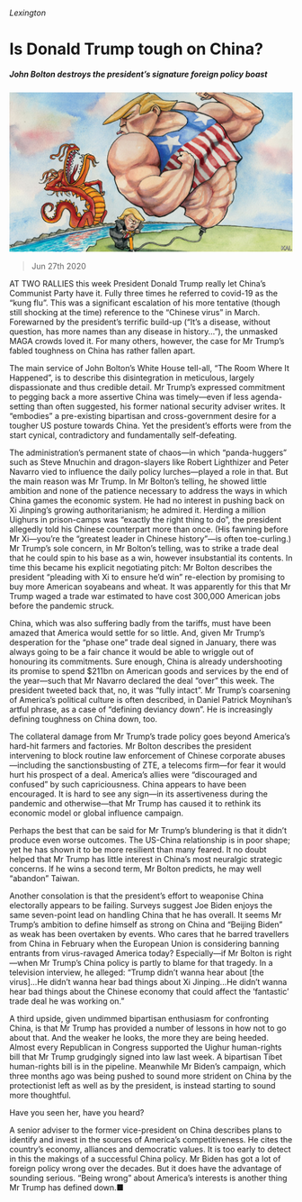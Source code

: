 ###### Lexington

# Is Donald Trump tough on China? 

##### John Bolton destroys the president’s signature foreign policy boast 

![image](images/20200627_USD000_0.jpg) 

> Jun 27th 2020 

AT TWO RALLIES this week President Donald Trump really let China’s Communist Party have it. Fully three times he referred to covid-19 as the “kung flu”. This was a significant escalation of his more tentative (though still shocking at the time) reference to the “Chinese virus” in March. Forewarned by the president’s terrific build-up (“It’s a disease, without question, has more names than any disease in history…”), the unmasked MAGA crowds loved it. For many others, however, the case for Mr Trump’s fabled toughness on China has rather fallen apart.

The main service of John Bolton’s White House tell-all, “The Room Where It Happened”, is to describe this disintegration in meticulous, largely dispassionate and thus credible detail. Mr Trump’s expressed commitment to pegging back a more assertive China was timely—even if less agenda-setting than often suggested, his former national security adviser writes. It “embodies” a pre-existing bipartisan and cross-government desire for a tougher US posture towards China. Yet the president’s efforts were from the start cynical, contradictory and fundamentally self-defeating.


The administration’s permanent state of chaos—in which “panda-huggers” such as Steve Mnuchin and dragon-slayers like Robert Lighthizer and Peter Navarro vied to influence the daily policy lurches—played a role in that. But the main reason was Mr Trump. In Mr Bolton’s telling, he showed little ambition and none of the patience necessary to address the ways in which China games the economic system. He had no interest in pushing back on Xi Jinping’s growing authoritarianism; he admired it. Herding a million Uighurs in prison-camps was “exactly the right thing to do”, the president allegedly told his Chinese counterpart more than once. (His fawning before Mr Xi—you’re the “greatest leader in Chinese history”—is often toe-curling.) Mr Trump’s sole concern, in Mr Bolton’s telling, was to strike a trade deal that he could spin to his base as a win, however insubstantial its contents. In time this became his explicit negotiating pitch: Mr Bolton describes the president “pleading with Xi to ensure he’d win” re-election by promising to buy more American soyabeans and wheat. It was apparently for this that Mr Trump waged a trade war estimated to have cost 300,000 American jobs before the pandemic struck.

China, which was also suffering badly from the tariffs, must have been amazed that America would settle for so little. And, given Mr Trump’s desperation for the “phase one” trade deal signed in January, there was always going to be a fair chance it would be able to wriggle out of honouring its commitments. Sure enough, China is already undershooting its promise to spend $211bn on American goods and services by the end of the year—such that Mr Navarro declared the deal “over” this week. The president tweeted back that, no, it was “fully intact”. Mr Trump’s coarsening of America’s political culture is often described, in Daniel Patrick Moynihan’s artful phrase, as a case of “defining deviancy down”. He is increasingly defining toughness on China down, too.

The collateral damage from Mr Trump’s trade policy goes beyond America’s hard-hit farmers and factories. Mr Bolton describes the president intervening to block routine law enforcement of Chinese corporate abuses—including the sanctionsbusting of ZTE, a telecoms firm—for fear it would hurt his prospect of a deal. America’s allies were “discouraged and confused” by such capriciousness. China appears to have been encouraged. It is hard to see any sign—in its assertiveness during the pandemic and otherwise—that Mr Trump has caused it to rethink its economic model or global influence campaign.

Perhaps the best that can be said for Mr Trump’s blundering is that it didn’t produce even worse outcomes. The US-China relationship is in poor shape; yet he has shown it to be more resilient than many feared. It no doubt helped that Mr Trump has little interest in China’s most neuralgic strategic concerns. If he wins a second term, Mr Bolton predicts, he may well “abandon” Taiwan.

Another consolation is that the president’s effort to weaponise China electorally appears to be failing. Surveys suggest Joe Biden enjoys the same seven-point lead on handling China that he has overall. It seems Mr Trump’s ambition to define himself as strong on China and “Beijing Biden” as weak has been overtaken by events. Who cares that he barred travellers from China in February when the European Union is considering banning entrants from virus-ravaged America today? Especially—if Mr Bolton is right—when Mr Trump’s China policy is partly to blame for that tragedy. In a television interview, he alleged: “Trump didn’t wanna hear about [the virus]...He didn’t wanna hear bad things about Xi Jinping...He didn’t wanna hear bad things about the Chinese economy that could affect the ‘fantastic’ trade deal he was working on.”

A third upside, given undimmed bipartisan enthusiasm for confronting China, is that Mr Trump has provided a number of lessons in how not to go about that. And the weaker he looks, the more they are being heeded. Almost every Republican in Congress supported the Uighur human-rights bill that Mr Trump grudgingly signed into law last week. A bipartisan Tibet human-rights bill is in the pipeline. Meanwhile Mr Biden’s campaign, which three months ago was being pushed to sound more strident on China by the protectionist left as well as by the president, is instead starting to sound more thoughtful.

Have you seen her, have you heard?

A senior adviser to the former vice-president on China describes plans to identify and invest in the sources of America’s competitiveness. He cites the country’s economy, alliances and democratic values. It is too early to detect in this the makings of a successful China policy. Mr Biden has got a lot of foreign policy wrong over the decades. But it does have the advantage of sounding serious. “Being wrong” about America’s interests is another thing Mr Trump has defined down.■

